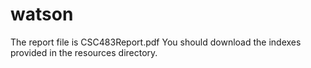 # watson

The report file is CSC483Report.pdf
You should download the indexes provided in the resources directory.
